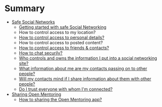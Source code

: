 # Summary

* [Safe Social Networks](topics/safe-social-networks/index.md)
  * [Getting started with safe Social Networking](topics/safe-social-networks/getting-started/index.md)
  * How to control access to my location?
  * [How to control access to personal details?](topics/safe-social-networks/access-personal-details/index.md)
  * How to control access to posted content?
  * [How to control access to friends & contacts?](topics/safe-social-networks/access-friends-contacts/index.md)
  * [How to chat securily?](topics/safe-social-networks/chat/index.md)
  * [Who controls and owns the information I put into a social networking site?](topics/safe-social-networks/who-controls/index.md)
  * [What information about me are my contacts passing on to other people?](topics/safe-social-networks/chat/index.md)
  * [Will my contacts mind if I share information about them with other people?](topics/safe-social-networks/chat/index.md)
  * [Do I trust everyone with whom I'm connected?](topics/safe-social-networks/chat/index.md)
* [Sharing Open Mentoring](topics/sharing-open-mentoring/index.md)
  * [How to sharing the Open Mentoring app?](topics/sharing-open-mentoring/how-to/index.md)